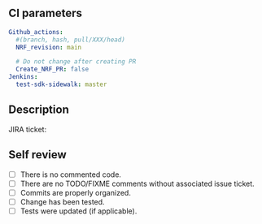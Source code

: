 ## CI parameters

```yaml
Github_actions:
  #(branch, hash, pull/XXX/head)
  NRF_revision: main

  # Do not change after creating PR
  Create_NRF_PR: false
Jenkins:
  test-sdk-sidewalk: master
```

## Description

JIRA ticket: 

## Self review

- [ ] There is no commented code.
- [ ] There are no TODO/FIXME comments without associated issue ticket.
- [ ] Commits are properly organized.
- [ ] Change has been tested.
- [ ] Tests were updated (if applicable).
